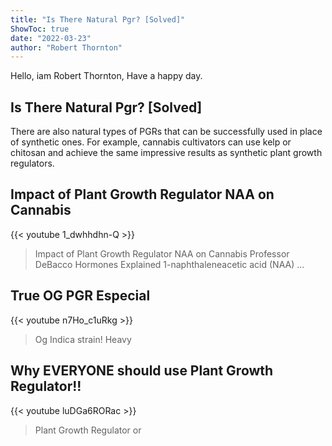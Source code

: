 ```yaml
---
title: "Is There Natural Pgr? [Solved]"
ShowToc: true 
date: "2022-03-23"
author: "Robert Thornton" 
---
```


Hello, iam Robert Thornton, Have a happy day.
## Is There Natural Pgr? [Solved]
 There are also natural types of PGRs that can be successfully used in place of synthetic ones. For example, cannabis cultivators can use kelp or chitosan and achieve the same impressive results as synthetic plant growth regulators.

## Impact of Plant Growth Regulator NAA on Cannabis
{{< youtube 1_dwhhdhn-Q >}}
>Impact of Plant Growth Regulator NAA on Cannabis Professor DeBacco Hormones Explained 1-naphthaleneacetic acid (NAA) ...

## True OG  PGR Especial
{{< youtube n7Ho_c1uRkg >}}
>Og Indica strain! Heavy 

## Why EVERYONE should use Plant Growth Regulator!!
{{< youtube luDGa6RORac >}}
>Plant Growth Regulator or 

